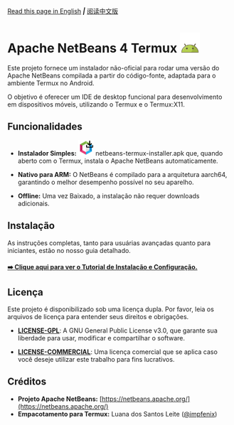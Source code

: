 [Read this page in English]() ***|*** [阅读中文版]()

# **Apache NetBeans 4 Termux** <img src="./android-icon.png" width="45" alt="Ícone do Android">
Este projeto fornece um instalador não-oficial para rodar uma versão do Apache NetBeans compilada a partir do código-fonte, adaptada para o ambiente Termux no Android.

O objetivo é oferecer um IDE de desktop funcional para desenvolvimento em dispositivos móveis, utilizando o Termux e o Termux:X11.

## Funcionalidades ##
* **Instalador Simples:** <img src="./icon.png" width="35" alt="Ícone do Instalador"> netbeans-termux-installer.apk que, quando aberto com o Termux, instala o Apache NetBeans automaticamente.

* **Nativo para ARM:** O NetBeans é compilado para a arquitetura aarch64, garantindo o melhor desempenho possível no seu aparelho.

* **Offline:** Uma vez Baixado, a instalação não requer downloads adicionais.

## Instalação
As instruções completas, tanto para usuárias avançadas quanto para iniciantes, estão no nosso guia detalhado.

#### [➡️ Clique aqui para ver o Tutorial de Instalação e Configuração.]()

## Licença
Este projeto é disponibilizado sob uma licença dupla. Por favor, leia os arquivos de licença para entender seus direitos e obrigações.

* **[LICENSE-GPL]()**: A GNU General Public License v3.0, que garante sua liberdade para usar, modificar e compartilhar o software.

* **[LICENSE-COMMERCIAL]()**: Uma licença comercial que se aplica caso você deseje utilizar este trabalho para fins lucrativos.

## Créditos

* **Projeto Apache NetBeans:** [https://netbeans.apache.org/](https://netbeans.apache.org/)
* **Empacotamento para Termux:** Luana dos Santos Leite ([@impfenix](https://github.com/impfenix))
